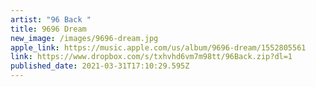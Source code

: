```yaml
---
artist: "96 Back "
title: 9696 Dream
new_image: /images/9696-dream.jpg
apple_link: https://music.apple.com/us/album/9696-dream/1552805561
link: https://www.dropbox.com/s/txhvhd6vm7m98tt/96Back.zip?dl=1
published_date: 2021-03-31T17:10:29.595Z
---
```

